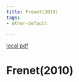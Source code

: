 ```yaml
---
title: Frenet(2010)
tags:
- other-default

---
```


[local pdf](../../../pdfs/2010-frenet.pdf)

# Frenet(2010)
